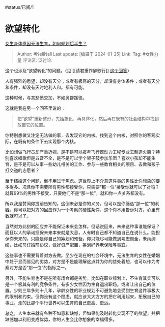 #status/已阅/1 

# 欲望转化

[女生身体原因无法生育，如何规划后半生？](https://www.zhihu.com/question/596747898/answer/3375258965)

> Author: #NellNell
> Last update: [编辑于 2024-01-25]
> Link:
> Tag: #女性力量 
> 评论区:
> 泛讨论:

这个也涉及“欲望转化”的问题。（见 [[请君重作醉歌行]] [这个回答](https://www.zhihu.com/question/640359835/answer/3371680901?utm_psn=1733773074007322625)）

人有强烈的愿望，却没有天分；或者有极高的天分，却没有身体条件；或者有天分和条件，却没有天时地利人和。都有可能。

这种时候，与其悲愤交加，不如另辟蹊径。

这就是我在另一个回答里说的：

> 把“欲望”重新整形，先抽象化，再具体化，然后再在既有的社会结构中找到放置它的位置。

你特别想做又注定无法做的事，去发现它的内核。找到这个内核，对照你的客观实际，在既有的条件下去实现那个内核。

比如想做飞行员却严重近视，是不是可以报考飞行器动力工程专业去制造火箭？特别喜欢唱歌但是五音不全，是不是可以学个架子鼓参加乐团？喜欢小孩却不能生育，是不是可以从事一些幼儿相关的工作、参与一些教育相关的项目、去做和孩子打交道的志愿者？

至于结婚这个问题，倒不用过于焦虑。这世界上不介意这件事的男性比你想象的要多得多。况且你不需要所有男性都接受你，只需要“那一位”接受你就可以了对吗？就算99%的男性不接受，只要他们不是“那一位”，就和你一点关系都没有。

所以我是赞同你提前告知的，这倒未必是你的义务，但可以是你筛选“那一位”的利器。你可以把对方的回应作为一个考察的硬性条件，这个你不用告诉对方，心里有数就可以了。

当然对方此刻的回应并不能保证未来会怎样，但话说回来，未来这种事谁能保证？而且以人的承诺担保未来本来就是大忌，人有时自己都不知道自己在说什么。能担保你未来的，只能是你自己的筹划和预备。你只能尽可能做到考虑周全，未雨绸缪，比如签订婚前协议，做好资产配置，筹划好养老保险等事宜。

这些事也不需要背着对方去做。至少在现在的社会环境中，无法生育的女性在婚姻中处于显而易见的劣势，对方是不是能理解这点并为你的益处着想，也可以作为考察对方是否“那一位”的指标之一。

另外，不能生育也不是在所有场合都是劣势。比如在职业规划上，不生育其实可以是一个极其有利的竞争条件。有多少女性因为生育退出职场，或者让出自己的位置。少则三年多则十几年，孕龄女性的职业规划不可避免地会受到生育这件事极大的限制和约束。但你没有这个顾虑，就应该大大方方的把它利用起来，拓展自己的事业，走的比那个平行世界可以生育的自己更高、更远。

总之，人生本来就有各种不如意和缺憾，但如果能及时转化实现不了的欲望，并把缺憾加以利用变成优势，你的人生会比你想象的幸福得多。
